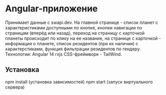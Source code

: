 
# Angular-приложение
Принимает данные с swapi.dev. На главной странице - список планет с характеристиками доступными по кнопке,
кнопки навигации по страницам (вперёд или назад),
переход на страницу с карточкой планеты происходит по клику на ее название, на странице с карточкой - 
информация о планете, список резидентов (при их наличии) с характерстиками, функция фильтрации резидентов
по гендеру.
Технологии:
Angular 14
rxjs
CSS-фреймворк - TailWind.

## Установка
npm install (установка зависимостей)
npm start (запуск виртуального сервера)